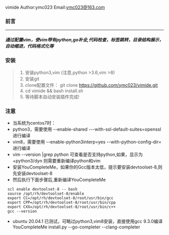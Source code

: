 vimide
Author:ymc023   Email:ymc023@163.com

### 前言
____

##### 通过配置vim，使vim带有python,go补全,代码检查，标签跳转，目录结构展示，自动缩进，代码格式化等 <br>

### 安装
 
>1. 安装python3,vim (注意,python >3.6,vim >8) <br>
>2. 安装git <br>
>3. clone配置文件： git clone https://github.com/ymc023/vimide.git <br>
>4. cd vimide && bash install.sh <br>
>5. 等待脚本自动安装插件完成! <br>


### 注意
+ 当系统为centos7时：
+ python3，需要使用 --enable-shared ---with-ssl-default-suites=openssl 进行编译
+ vim8，需要使用 --enable-python3interp=yes --with-python-config-dir=  进行编译
+ vim --version |grep python 可查看是否支持python,如果，显示为+python3/dyn
    则需要重新编译python和vim
+ 安装YouCompleteMe，如果你的Gcc版本太低，提示要安装devtoolset-8,则先安装devtoolset-8
+ 然后执行下面步骤后,重新编译YouCompleteMe
```
 scl enable devtoolset-8 -- bash
 source /opt/rh/devtoolset-8/enable
 export CC=/opt/rh/devtoolset-8/root/usr/bin/gcc
 export CPP=/opt/rh/devtoolset-8/root/usr/bin/cpp
 export CXX=/opt/rh/devtoolset-8/root/usr/bin/c++
 gcc --version

```
+ ubuntu 20.04.1 已测试，可略过python3,vim8安装，直接使用gcc 9.3.0编译YouCompleteMe
    install.py --go-completer --clang-completer





